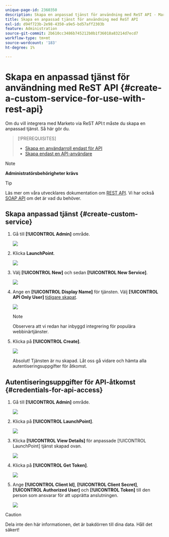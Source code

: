 ```yaml
---
unique-page-id: 2360350
description: Skapa en anpassad tjänst för användning med ReST API - Marketo Docs - produktdokumentation
title: Skapa en anpassad tjänst för användning med ReST API
exl-id: d94f723b-2e98-4350-a9e5-bd57aff2303b
feature: Administration
source-git-commit: 2b610cc3486b745212b0b1f36018a83214d7ecd7
workflow-type: tm+mt
source-wordcount: '183'
ht-degree: 1%

---
```


# Skapa en anpassad tjänst för användning med ReST API {#create-a-custom-service-for-use-with-rest-api}

Om du vill integrera med Marketo via ReST API:t måste du skapa en anpassad tjänst. Så här gör du.

>[!PREREQUISITES]
>
>* [Skapa en användarroll endast för API](/help/marketo/product-docs/administration/users-and-roles/create-an-api-only-user-role.md)
>* [Skapa endast en API-användare](/help/marketo/product-docs/administration/users-and-roles/create-an-api-only-user.md)
>

>[!NOTE]
>
>**Administratörsbehörigheter krävs**

>[!TIP]
>
>Läs mer om våra utvecklares dokumentation om [REST API](https://developer.adobe.com/marketo-apis/). Vi har också [SOAP API](https://experienceleague.adobe.com/en/docs/marketo-developer/marketo/soap/soap-api) om det är vad du behöver.

## Skapa anpassad tjänst {#create-custom-service}

1. Gå till **[!UICONTROL Admin]** område.

   ![](assets/create-a-custom-service-for-use-with-rest-api-1.png)

1. Klicka **LaunchPoint**.

   ![](assets/create-a-custom-service-for-use-with-rest-api-2.png)

1. Välj **[!UICONTROL New]** och sedan **[!UICONTROL New Service]**.

   ![](assets/create-a-custom-service-for-use-with-rest-api-3.png)

1. Ange en **[!UICONTROL Display Name]** för tjänsten. Välj **[!UICONTROL API Only User]** [tidigare skapat](/help/marketo/product-docs/administration/users-and-roles/create-an-api-only-user.md).

   ![](assets/create-a-custom-service-for-use-with-rest-api-4.png)

   >[!NOTE]
   >
   >Observera att vi redan har inbyggd integrering för populära webbinärtjänster.

1. Klicka på **[!UICONTROL Create]**.

   ![](assets/create-a-custom-service-for-use-with-rest-api-5.png)

   Absolut! Tjänsten är nu skapad. Låt oss gå vidare och hämta alla autentiseringsuppgifter för åtkomst.

## Autentiseringsuppgifter för API-åtkomst {#credentials-for-api-access}

1. Gå till **[!UICONTROL Admin]** område.

   ![](assets/create-a-custom-service-for-use-with-rest-api-6.png)

1. Klicka på **[!UICONTROL LaunchPoint]**.

   ![](assets/create-a-custom-service-for-use-with-rest-api-7.png)

1. Klicka **[!UICONTROL View Details]** för anpassade [!UICONTROL LaunchPoint] tjänst skapad ovan.

   ![](assets/create-a-custom-service-for-use-with-rest-api-8.png)

1. Klicka på **[!UICONTROL Get Token]**.

   ![](assets/create-a-custom-service-for-use-with-rest-api-9.png)

1. Ange **[!UICONTROL Client Id]**, **[!UICONTROL Client Secret]**, **[!UICONTROL Authorized User]** och **[!UICONTROL Token]** till den person som ansvarar för att upprätta anslutningen.

   ![](assets/create-a-custom-service-for-use-with-rest-api-10.png)

>[!CAUTION]
>
>Dela inte den här informationen, det är bakdörren till dina data. Håll det säkert!
